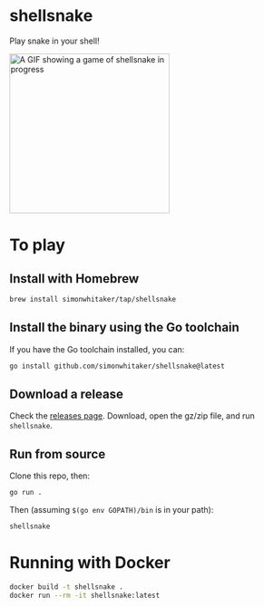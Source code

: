 # shellsnake

Play snake in your shell!

<img src="https://user-images.githubusercontent.com/116432/192135742-7fad5354-da71-426e-aa97-3191593e9d89.gif" width="282" alt="A GIF showing a game of shellsnake in progress" />

# To play

## Install with Homebrew

```sh
brew install simonwhitaker/tap/shellsnake
```

## Install the binary using the Go toolchain

If you have the Go toolchain installed, you can:

```sh
go install github.com/simonwhitaker/shellsnake@latest
```

## Download a release

Check the [releases page](https://github.com/simonwhitaker/shellsnake/releases). Download, open the gz/zip file, and run `shellsnake`.

## Run from source

Clone this repo, then:

```sh
go run .
```

Then (assuming `$(go env GOPATH)/bin` is in your path):

```sh
shellsnake
```

# Running with Docker

```sh
docker build -t shellsnake .
docker run --rm -it shellsnake:latest
```

